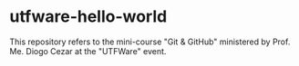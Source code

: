 # utfware-hello-world
This repository refers to the mini-course "Git &amp; GitHub" ministered by Prof. Me. Diogo Cezar at the "UTFWare" event.
